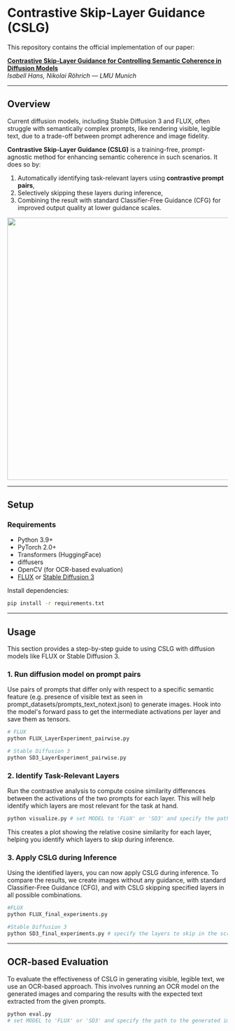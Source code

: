 # Contrastive Skip-Layer Guidance (CSLG)

This repository contains the official implementation of our paper:

**[Contrastive Skip-Layer Guidance for Controlling Semantic Coherence in Diffusion Models](https://arxiv.org/abs/...)**  
*Isabell Hans, Nikolai Röhrich — LMU Munich*


---

## Overview

Current diffusion models, including Stable Diffusion 3 and FLUX, often struggle with semantically complex prompts, like rendering visible, legible text, due to a trade-off between prompt adherence and image fidelity.

**Contrastive Skip-Layer Guidance (CSLG)** is a training-free, prompt-agnostic method for enhancing semantic coherence in such scenarios. It does so by:

1. Automatically identifying task-relevant layers using **contrastive prompt pairs**,
2. Selectively skipping these layers during inference,
3. Combining the result with standard Classifier-Free Guidance (CFG) for improved output quality at lower guidance scales.

<p align="center">
  <img src="assets/koala.drawio.png" width="600"/>
</p>

---

## Setup

### Requirements

- Python 3.9+
- PyTorch 2.0+
- Transformers (HuggingFace)
- diffusers
- OpenCV (for OCR-based evaluation)
- [FLUX](https://github.com/black-forest-labs/flux) or [Stable Diffusion 3](https://huggingface.co/stabilityai/stable-diffusion-3)

Install dependencies:

```bash
pip install -r requirements.txt
```
---
## Usage
This section provides a step-by-step guide to using CSLG with diffusion models like FLUX or Stable Diffusion 3.
### 1. Run diffusion model on prompt pairs
Use pairs of prompts that differ only with respect to a specific semantic feature (e.g. presence of visible text as seen in prompt_datasets/prompts_text_notext.json) to generate images. 
Hook into the model's forward pass to get the intermediate activations per layer and save them as tensors.

```bash
# FLUX
python FLUX_LayerExperiment_pairwise.py

# Stable Diffusion 3
python SD3_LayerExperiment_pairwise.py
```

### 2. Identify Task-Relevant Layers
Run the contrastive analysis to compute cosine similarity differences between the activations of the two prompts for each layer. This will help identify which layers are most relevant for the task at hand.

```bash
python visualize.py # set MODEL to 'FLUX' or 'SD3' and specify the path to the saved activations
```
This creates a plot showing the relative cosine similarity for each layer, helping you identify which layers to skip during inference.

### 3. Apply CSLG during Inference
Using the identified layers, you can now apply CSLG during inference. To compare the results, we create images without any guidance, with standard Classifier-Free Guidance (CFG), and with CSLG skipping specified layers in all possible combinations.
```bash
#FLUX
python FLUX_final_experiments.py 

#Stable Diffusion 3
python SD3_final_experiments.py # specify the layers to skip in the script
```

---
## OCR-based Evaluation
To evaluate the effectiveness of CSLG in generating visible, legible text, we use an OCR-based approach. This involves running an OCR model on the generated images and comparing the results with the expected text extracted from the given prompts. 

```bash
python eval.py 
# set MODEL to 'FLUX' or 'SD3' and specify the path to the generated images, as well as the IMAGE_TYPES to be considered
```